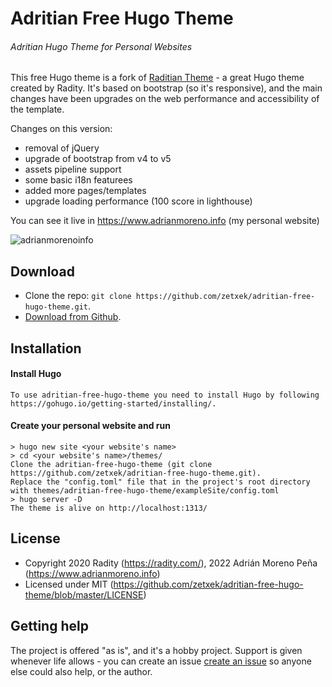 # Adritian Free Hugo Theme
###### Adritian Hugo Theme for Personal Websites

This free Hugo theme is a fork of [Raditian Theme](https://github.com/radity/raditian-free-hugo-theme) - a great Hugo theme created by Radity.
It's based on bootstrap (so it's responsive), and the main changes have been upgrades on the web performance and accessibility of the template.

Changes on this version:

- removal of jQuery
- upgrade of bootstrap from v4 to v5
- assets pipeline support
- some basic i18n featurees
- added more pages/templates
- upgrade loading performance (100 score in lighthouse)

You can see it live in https://www.adrianmoreno.info (my personal website)

![adrianmorenoinfo](https://user-images.githubusercontent.com/240085/230632835-74349170-d610-4731-8fac-62c413e6b3f5.png)


## Download

- Clone the repo: `git clone https://github.com/zetxek/adritian-free-hugo-theme.git`.
- [Download from Github](https://github.com/zetxek/adritian-free-hugo-theme/archive/main.zip).

## Installation

#### Install Hugo
    To use adritian-free-hugo-theme you need to install Hugo by following https://gohugo.io/getting-started/installing/.

#### Create your personal website and run
    > hugo new site <your website's name>
    > cd <your website's name>/themes/
    Clone the adritian-free-hugo-theme (git clone https://github.com/zetxek/adritian-free-hugo-theme.git).
    Replace the "config.toml" file that in the project's root directory with themes/adritian-free-hugo-theme/exampleSite/config.toml
    > hugo server -D
    The theme is alive on http://localhost:1313/ 

## License

- Copyright 2020 Radity (https://radity.com/), 2022 Adrián Moreno Peña (https://www.adrianmoreno.info)
- Licensed under MIT (https://github.com/zetxek/adritian-free-hugo-theme/blob/master/LICENSE)

## Getting help

The project is offered "as is", and it's a hobby project. Support is given whenever life allows - you can create an issue [create an issue]([url](https://github.com/zetxek/adritian-free-hugo-theme/issues)https://github.com/zetxek/adritian-free-hugo-theme/issues) so anyone else could also help, or the author.
